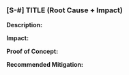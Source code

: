 ### [S-#] TITLE (Root Cause + Impact)

**Description:** 

**Impact:** 

**Proof of Concept:**

**Recommended Mitigation:**  